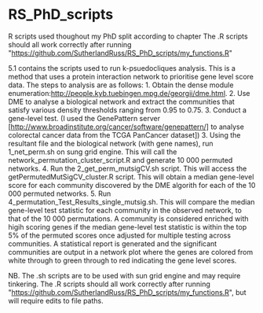 # RS_PhD_scripts
R scripts used thoughout my PhD split according to chapter
The .R scripts should all work correctly after running "https://github.com/SutherlandRuss/RS_PhD_scripts/my_functions.R"

5.1 contains the scripts used to run k-psuedocliques analysis. 
    This is a method that uses a protein interaction network to prioritise gene level score data. 
    The steps to analysis are as follows:
      1. Obtain the dense module enumeration:http://people.kyb.tuebingen.mpg.de/georgii/dme.html.
      2. Use DME to analyse a biological network and extract the communities that satisfy various density thresholds ranging from 0.95 to 0.75.
      3. Conduct a gene-level test. (I used the GenePattern server [http://www.broadinstitute.org/cancer/software/genepattern/] to analyse colorectal cancer data from the TCGA PanCancer dataset])
      3. Using the resultant file and the biological network (with gene names), run 1_net_perm.sh on sung grid engine. This will call the network_permutation_cluster_script.R and generate 10 000 permuted networks.
      4. Run the 2_get_perm_mutsigCV.sh script. This will access the getPermutedMutSigCV_cluster.R script. This will obtain a median gene-level score for each community discovered by the DME algorith for each of the 10 000 permuted networks.
      5. Run 4_permutation_Test_Results_single_mutsig.sh. This will compare the median gene-level test statistic for each community in the observed network, to that of the 10 000 permutations.
        A community is considered enriched with higih scoring genes if the median gene-level test statistic is within the top 5% of the permuted scores once adjusted for multiple testing across communities.
        A statistical report is generated and the significant communities are output in a network plot where the genes are colored from white through to green through to red indicating the gene level scores.
        
        
NB.
The .sh scripts are to be used with sun grid engine and may require tinkering.
The .R scripts should all work correctly after running "https://github.com/SutherlandRuss/RS_PhD_scripts/my_functions.R", but will require edits to file paths.
